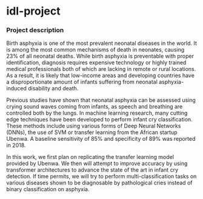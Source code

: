 # idl-project
### Project description 

Birth asphyxia is one of the most prevalent neonatal diseases in the world. It is among the most common mechanisms of death in neonates, causing 23% of all neonatal deaths. While birth asphyxia is preventable with proper identification, diagnosis requires expensive technology or highly trained medical professionals both of which are lacking in remote or rural locations. As a result, it is likely that low-income areas and developing countries have a disproportionate amount of infants suffering from neonatal asphyxia-induced disability and death.

Previous studies have shown that neonatal asphyxia can be assessed using crying sound waves coming from infants, as speech and breathing are controlled both by the lungs. In  machine learning research, many cutting edge techniques have been developed to perform infant cry classification. These methods include using various forms of Deep Neural Networks (DNNs), the use of SVM or transfer learning from the African startup Ubenwa. A baseline sensitivity of 85% and specificity of 89% was reported in 2018.

In this work, we first plan on replicating the transfer learning model provided by Ubenwa. We then will attempt to improve accuracy by using transformer architectures to advance the state of the art in infant cry detection. If time permits, we will try to perform multi-classification tasks on various diseases shown to be diagnosable by pathological cries instead of binary classification on asphyxia.
